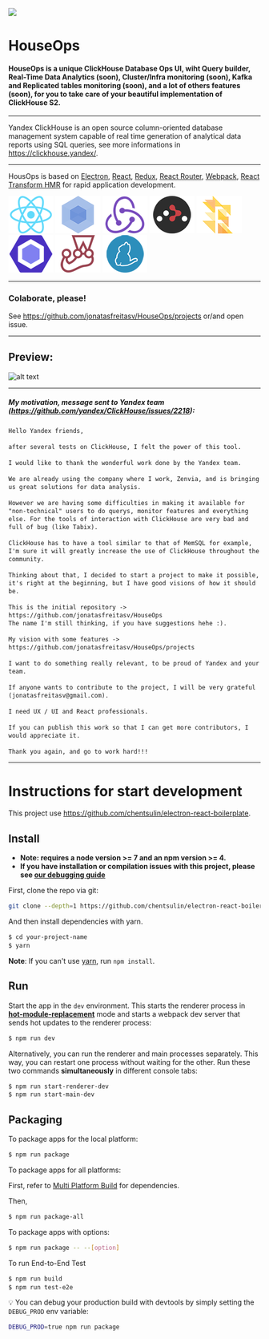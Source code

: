 ![](https://image.ibb.co/d79rin/Sem_t_tulo_3.png)

# HouseOps
#### HouseOps is a unique ClickHouse Database Ops UI, wiht Query builder, Real-Time Data Analytics (soon), Cluster/Infra monitoring (soon), Kafka and Replicated tables monitoring (soon), and a lot of others features (soon), for you to take care of your beautiful implementation of ClickHouse S2.

____

Yandex ClickHouse is an open source column-oriented database management system capable of real time generation of analytical data reports using SQL queries, see more informations in https://clickhouse.yandex/.

____

HousOps is based on [Electron](http://electron.atom.io/), [React](https://facebook.github.io/react/), [Redux](https://github.com/reactjs/redux), [React Router](https://github.com/reactjs/react-router), [Webpack](http://webpack.github.io/docs/), [React Transform HMR](https://github.com/gaearon/react-transform-hmr) for rapid application development.

[![React](/internals/img/react-padded-90.png)](https://facebook.github.io/react/)
[![Webpack](/internals/img/webpack-padded-90.png)](https://webpack.github.io/)
[![Redux](/internals/img/redux-padded-90.png)](http://redux.js.org/)
[![React Router](/internals/img/react-router-padded-90.png)](https://github.com/ReactTraining/react-router)
[![Flow](/internals/img/flow-padded-90.png)](https://flowtype.org/)
[![ESLint](/internals/img/eslint-padded-90.png)](http://eslint.org/)
[![Jest](/internals/img/jest-padded-90.png)](https://facebook.github.io/jest/)
[![Yarn](/internals/img/yarn-padded-90.png)](https://yarnpkg.com/)

____

### Colaborate, please!
See https://github.com/jonatasfreitasv/HouseOps/projects or/and open issue.

____

## Preview:
![alt text](https://image.ibb.co/jGvQJc/Screenshot_from_2018_04_26_03_39_58.png)

____

##### My motivation, message sent to Yandex team (https://github.com/yandex/ClickHouse/issues/2218):
```
Hello Yandex friends,

after several tests on ClickHouse, I felt the power of this tool.

I would like to thank the wonderful work done by the Yandex team.

We are already using the company where I work, Zenvia, and is bringing us great solutions for data analysis.

However we are having some difficulties in making it available for "non-technical" users to do querys, monitor features and everything else. For the tools of interaction with ClickHouse are very bad and full of bug (like Tabix).

ClickHouse has to have a tool similar to that of MemSQL for example, I'm sure it will greatly increase the use of ClickHouse throughout the community.

Thinking about that, I decided to start a project to make it possible, it's right at the beginning, but I have good visions of how it should be.

This is the initial repository -> https://github.com/jonatasfreitasv/HouseOps
The name I'm still thinking, if you have suggestions hehe :).

My vision with some features -> https://github.com/jonatasfreitasv/HouseOps/projects

I want to do something really relevant, to be proud of Yandex and your team.

If anyone wants to contribute to the project, I will be very grateful (jonatasfreitasv@gmail.com).

I need UX / UI and React professionals.

If you can publish this work so that I can get more contributors, I would appreciate it.

Thank you again, and go to work hard!!!
```

____

# Instructions for start development
This project use https://github.com/chentsulin/electron-react-boilerplate.

## Install

* **Note: requires a node version >= 7 and an npm version >= 4.**
* **If you have installation or compilation issues with this project, please see [our debugging guide](https://github.com/chentsulin/electron-react-boilerplate/issues/400)**

First, clone the repo via git:

```bash
git clone --depth=1 https://github.com/chentsulin/electron-react-boilerplate.git your-project-name
```

And then install dependencies with yarn.

```bash
$ cd your-project-name
$ yarn
```
**Note**: If you can't use [yarn](https://github.com/yarnpkg/yarn), run `npm install`.

## Run

Start the app in the `dev` environment. This starts the renderer process in [**hot-module-replacement**](https://webpack.js.org/guides/hmr-react/) mode and starts a webpack dev server that sends hot updates to the renderer process:

```bash
$ npm run dev
```

Alternatively, you can run the renderer and main processes separately. This way, you can restart one process without waiting for the other. Run these two commands **simultaneously** in different console tabs:

```bash
$ npm run start-renderer-dev
$ npm run start-main-dev
```

## Packaging

To package apps for the local platform:

```bash
$ npm run package
```

To package apps for all platforms:

First, refer to [Multi Platform Build](https://www.electron.build/multi-platform-build) for dependencies.

Then,
```bash
$ npm run package-all
```

To package apps with options:

```bash
$ npm run package -- --[option]
```

To run End-to-End Test

```bash
$ npm run build
$ npm run test-e2e
```

:bulb: You can debug your production build with devtools by simply setting the `DEBUG_PROD` env variable:
```bash
DEBUG_PROD=true npm run package
```
